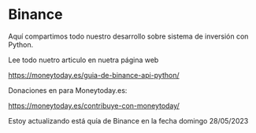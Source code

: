 # Binance
Aquí compartimos todo nuestro desarrollo sobre sistema de inversión con Python.

Lee todo nuetro articulo en nuetra página web 

https://moneytoday.es/guia-de-binance-api-python/

Donaciones en para Moneytoday.es:

https://moneytoday.es/contribuye-con-moneytoday/

Estoy actualizando está quía de Binance en la fecha domingo 28/05/2023

